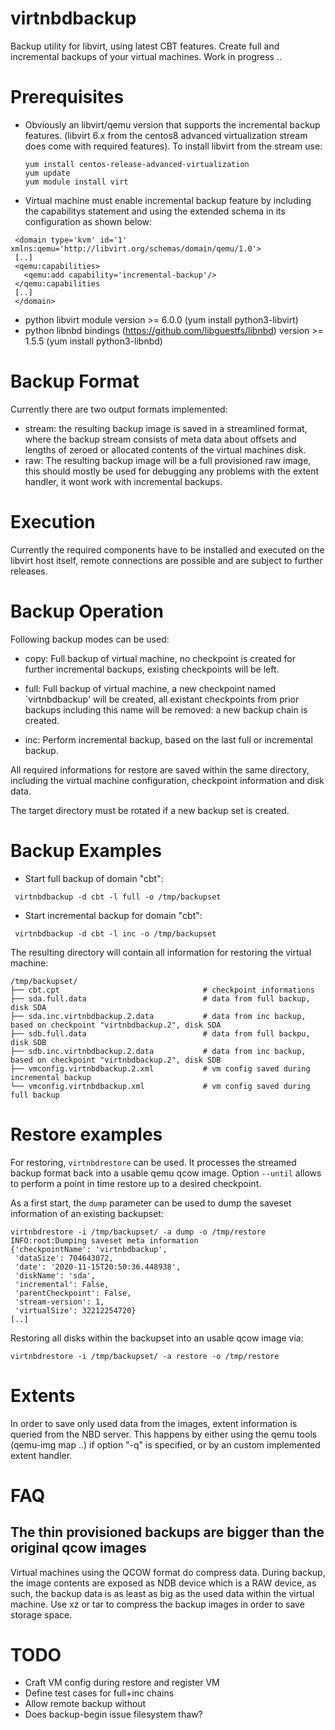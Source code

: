 # virtnbdbackup

Backup utility for libvirt, using latest CBT features. Create full and incremental backups of your virtual machines.
Work in progress ..

# Prerequisites

* Obviously an libvirt/qemu version that supports the incremental backup
  features. (libvirt 6.x from the centos8 advanced virtualization stream does
  come with required features). To install libvirt from the stream use:

  ```
  yum install centos-release-advanced-virtualization
  yum update
  yum module install virt
  ```

* Virtual machine must enable incremental backup feature by
  including the capabilitys statement and using the extended schema 
  in its configuration as shown below:
 
 ```
  <domain type='kvm' id='1' xmlns:qemu='http://libvirt.org/schemas/domain/qemu/1.0'>
  [..]
  <qemu:capabilities>
    <qemu:add capability='incremental-backup'/>
  </qemu:capabilities
  [..]
  </domain>
 ```
 
 * python libvirt module version  >= 6.0.0 (yum install python3-libvirt)
 * python libnbd bindings (https://github.com/libguestfs/libnbd) version >= 1.5.5 (yum install python3-libnbd)

# Backup Format

Currently there are two output formats implemented:

 * stream: the resulting backup image is saved in a streamlined format,
   where the backup stream consists of meta data about offsets and lengths
   of zeroed or allocated contents of the virtual machines disk.
 * raw: The resulting backup image will be a full provisioned raw image,
   this should mostly be used for debugging any problems with the extent
   handler, it wont work with incremental backups.
   
# Execution

Currently the required components have to be installed and executed on the
libvirt host itself, remote connections are possible and are subject to
further releases.

# Backup Operation

Following backup modes can be used:

* copy: Full backup of virtual machine, no checkpoint is created for further
  incremental backups, existing checkpoints will be left.

* full: Full backup of virtual machine, a new checkpoint named `virtnbdbackup'
  will be created, all existant checkpoints from prior backups including this name
  will be removed: a new backup chain is created.

* inc: Perform incremental backup, based on the last full or incremental backup.

All required informations for restore are saved within the same directory,
including the virtual machine configuration, checkpoint information and disk
data.

The target directory must be rotated if a new backup set is created.

# Backup Examples

* Start full backup of domain "cbt":

```
 virtnbdbackup -d cbt -l full -o /tmp/backupset
```

* Start incremental backup for domain "cbt":

```
 virtnbdbackup -d cbt -l inc -o /tmp/backupset
```

The resulting directory will contain all information for restoring the virtual machine:
```
/tmp/backupset/
├── cbt.cpt                                # checkpoint informations
├── sda.full.data                          # data from full backup, disk SDA
├── sda.inc.virtnbdbackup.2.data           # data from inc backup, based on checkpoint "virtnbdbackup.2", disk SDA
├── sdb.full.data                          # data from full backpu, disk SDB
├── sdb.inc.virtnbdbackup.2.data           # data from inc backup, based on checkpoint "virtnbdbackup.2", disk SDB
├── vmconfig.virtnbdbackup.2.xml           # vm config saved during incremental backup
└── vmconfig.virtnbdbackup.xml             # vm config saved during full backup
```

# Restore examples

For restoring, `virtnbdrestore` can be used. It processes the streamed
backup format back into a usable qemu qcow image. Option `--until`
allows to perform a point in time restore up to a desired checkpoint.

As a first start, the `dump` parameter can be used to dump the saveset
information of an existing backupset:

```
virtnbdrestore -i /tmp/backupset/ -a dump -o /tmp/restore 
INFO:root:Dumping saveset meta information
{'checkpointName': 'virtnbdbackup',
 'dataSize': 704643072,
 'date': '2020-11-15T20:50:36.448938',
 'diskName': 'sda',
 'incremental': False,
 'parentCheckpoint': False,
 'stream-version': 1,
 'virtualSize': 32212254720}
[..]
```

Restoring all disks within the backupset into an usable qcow image via:

```
virtnbdrestore -i /tmp/backupset/ -a restore -o /tmp/restore
```

# Extents

In order to save only used data from the images, extent information is queried
from the NBD server. This happens by either using the qemu tools (qemu-img map
..) if option "-q" is specified, or by an custom implemented extent handler.

# FAQ
## The thin provisioned backups are bigger than the original qcow images

Virtual machines using the QCOW format do compress data. During backup, the image
contents are exposed as NDB device which is a RAW device, as such, the backup data
is as least as big as the used data within the virtual machine. Use xz or tar to
compress the backup images in order to save storage space.

# TODO

 * Craft VM config during restore and register VM
 * Define test cases for full+inc chains
 * Allow remote backup without
 * Does backup-begin issue filesystem thaw?
